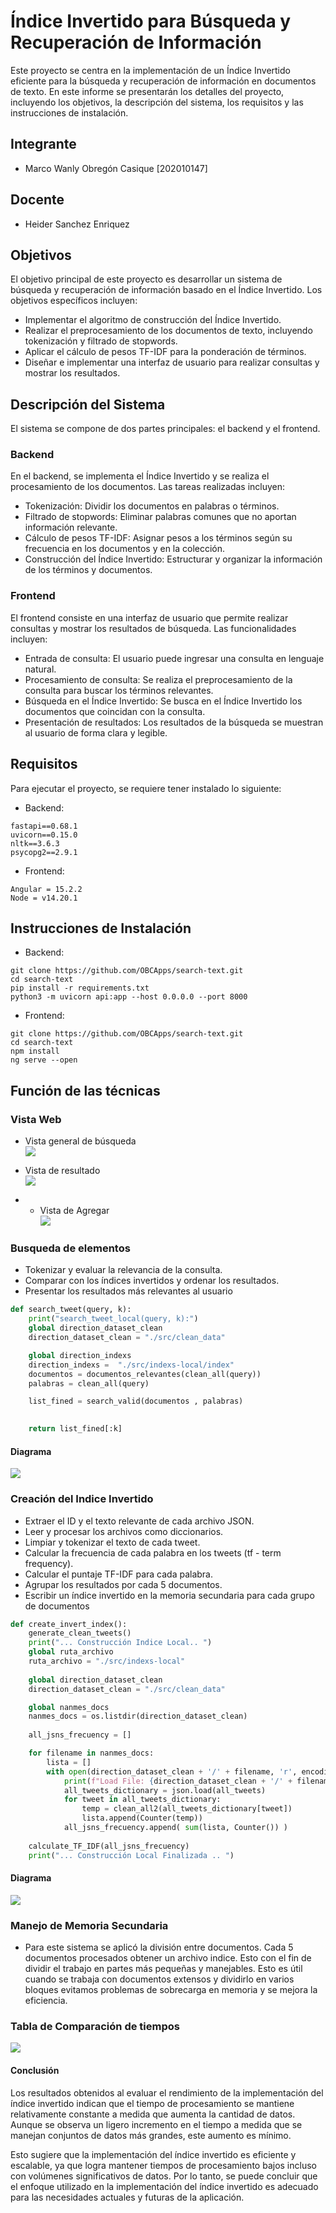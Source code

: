 # Índice Invertido para Búsqueda y Recuperación de Información

Este proyecto se centra en la implementación de un Índice Invertido eficiente para la búsqueda y recuperación de información en documentos de texto. En este informe se presentarán los detalles del proyecto, incluyendo los objetivos, la descripción del sistema, los requisitos y las instrucciones de instalación.

## Integrante  
- Marco Wanly Obregón Casique [202010147]

## Docente  
- Heider Sanchez Enriquez

## Objetivos

El objetivo principal de este proyecto es desarrollar un sistema de búsqueda y recuperación de información basado en el Índice Invertido. Los objetivos específicos incluyen:

- Implementar el algoritmo de construcción del Índice Invertido.
- Realizar el preprocesamiento de los documentos de texto, incluyendo tokenización y filtrado de stopwords.
- Aplicar el cálculo de pesos TF-IDF para la ponderación de términos.
- Diseñar e implementar una interfaz de usuario para realizar consultas y mostrar los resultados.


## Descripción del Sistema

El sistema se compone de dos partes principales: el backend y el frontend.

### Backend

En el backend, se implementa el Índice Invertido y se realiza el procesamiento de los documentos. Las tareas realizadas incluyen:

- Tokenización: Dividir los documentos en palabras o términos.
- Filtrado de stopwords: Eliminar palabras comunes que no aportan información relevante.
- Cálculo de pesos TF-IDF: Asignar pesos a los términos según su frecuencia en los documentos y en la colección.
- Construcción del Índice Invertido: Estructurar y organizar la información de los términos y documentos.

### Frontend

El frontend consiste en una interfaz de usuario que permite realizar consultas y mostrar los resultados de búsqueda. Las funcionalidades incluyen:

- Entrada de consulta: El usuario puede ingresar una consulta en lenguaje natural.
- Procesamiento de consulta: Se realiza el preprocesamiento de la consulta para buscar los términos relevantes.
- Búsqueda en el Índice Invertido: Se busca en el Índice Invertido los documentos que coincidan con la consulta.
- Presentación de resultados: Los resultados de la búsqueda se muestran al usuario de forma clara y legible.

## Requisitos

Para ejecutar el proyecto, se requiere tener instalado lo siguiente:  

- Backend:  
```
fastapi==0.68.1
uvicorn==0.15.0
nltk==3.6.3
psycopg2==2.9.1
```

- Frontend:  

```
Angular = 15.2.2
Node = v14.20.1
```
## Instrucciones de Instalación

- Backend:  
```
git clone https://github.com/OBCApps/search-text.git
cd search-text
pip install -r requirements.txt
python3 -m uvicorn api:app --host 0.0.0.0 --port 8000
```
- Frontend:  
```
git clone https://github.com/OBCApps/search-text.git
cd search-text
npm install
ng serve --open
```
## Función de las técnicas  


### Vista Web 
- Vista general de búsqueda  
![](./images/vista_general.PNG)  

- Vista de resultado  
![](./images/vista_resultadoPNG.PNG)

- - Vista de Agregar  
![](./images/vista_cargar_datos.PNG)
### Busqueda de elementos

- Tokenizar y evaluar la relevancia de la consulta.
- Comparar con los índices invertidos y ordenar los resultados.
- Presentar los resultados más relevantes al usuario  

```py
def search_tweet(query, k): 
    print("search_tweet_local(query, k):")
    global direction_dataset_clean
    direction_dataset_clean = "./src/clean_data" 

    global direction_indexs
    direction_indexs =  "./src/indexs-local/index"
    documentos = documentos_relevantes(clean_all(query)) 
    palabras = clean_all(query) 

    list_fined = search_valid(documentos , palabras)

    
    return list_fined[:k]
```  
#### Diagrama  
![](./images/search_diagram.PNG)

### Creación del Indice Invertido  
- Extraer el ID y el texto relevante de cada archivo JSON.
- Leer y procesar los archivos como diccionarios.
- Limpiar y tokenizar el texto de cada tweet.
- Calcular la frecuencia de cada palabra en los tweets (tf - term frequency).
- Calcular el puntaje TF-IDF para cada palabra.
- Agrupar los resultados por cada 5 documentos.
- Escribir un índice invertido en la memoria secundaria para cada grupo de documentos  

```py  
def create_invert_index():
    generate_clean_tweets()
    print("... Construcción Indice Local.. ")
    global ruta_archivo
    ruta_archivo = "./src/indexs-local"
    
    global direction_dataset_clean
    direction_dataset_clean = "./src/clean_data"

    global nanmes_docs
    nanmes_docs = os.listdir(direction_dataset_clean) 
    
    all_jsns_frecuency = [] 

    for filename in nanmes_docs:
        lista = []       
        with open(direction_dataset_clean + '/' + filename, 'r', encoding='utf-8') as all_tweets:
            print(f"Load File: {direction_dataset_clean + '/' + filename}")
            all_tweets_dictionary = json.load(all_tweets)
            for tweet in all_tweets_dictionary: 
                temp = clean_all2(all_tweets_dictionary[tweet]) 
                lista.append(Counter(temp))
            all_jsns_frecuency.append( sum(lista, Counter()) ) 
    
    calculate_TF_IDF(all_jsns_frecuency)
    print("... Construcción Local Finalizada .. ")

```  

#### Diagrama  
![](./images/index_diagram.PNG)  

### Manejo de Memoria Secundaria  
- Para este sistema se aplicó la división entre documentos. Cada 5 documentos procesados obtener un archivo indice. Esto con el fin de dividir el trabajo en partes más pequeñas y manejables. Esto es útil cuando se trabaja con documentos extensos y dividirlo en varios bloques evitamos problemas de sobrecarga en memoria y se mejora la eficiencia.  

### Tabla de Comparación de tiempos  

![](./images/tiempos.PNG)  

#### Conclusión  
Los resultados obtenidos al evaluar el rendimiento de la implementación del índice invertido indican que el tiempo de procesamiento se mantiene relativamente constante a medida que aumenta la cantidad de datos. Aunque se observa un ligero incremento en el tiempo a medida que se manejan conjuntos de datos más grandes, este aumento es mínimo.

Esto sugiere que la implementación del índice invertido es eficiente y escalable, ya que logra mantener tiempos de procesamiento bajos incluso con volúmenes significativos de datos. Por lo tanto, se puede concluir que el enfoque utilizado en la implementación del índice invertido es adecuado para las necesidades actuales y futuras de la aplicación.



